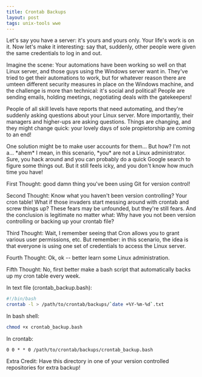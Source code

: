 ```yaml
---
title: Crontab Backups
layout: post
tags: unix-tools wwe
---
```


Let's say you have a server: it's yours and yours only.  Your life's work is on 
it.  Now let's make it interesting: say that, suddenly, other people were given
the same credentials to log in and out. 

Imagine the scene: Your automations have been working so well on that Linux server,
and those guys using the Windows server want in.  They've tried to get their automations to work,
but for whatever reason there are umteen different security measures in place on the
Windows machine, and the challenge is more than technical: it's social and political!  People are sending emails, 
holding meetings, negotiating deals with the gatekeepers!  

People of all skill levels have reports that need automating, and they're suddenly asking questions
about your Linux server.  More importantly, their managers and higher-ups are asking questions.  Things
are changing, and they might change quick: your lovely days of sole propietorship are coming to an end!

One solution might be to make user accounts for them... But how?  I'm not a... \*ahem\* I mean, in this
scenario, \*you\* are not a Linux administrator.  Sure, you hack around and you can probably do a 
quick Google search to figure some things out.  But it still feels icky, and you don't know
how much time you have!

First Thought: good damn thing you've been using Git for version control!

Second Thought: Know what you haven't been version controlling?  Your cron table!  What if those invaders 
start messing around with crontab and screw things up?  These fears may be unfounded,
but they're still fears.  And the conclusion is legitimate no matter what:  Why have you not 
been version controlling or backing up your crontab file?

Third Thought: Wait, I remember seeing that Cron allows you to grant various user permissions, etc. But
remember: in this scenario, the idea is that everyone is using one set of credentials to access the 
Linux server. 

Fourth Thought: Ok, ok -- better learn some Linux administration.

Fifth Thought: No, first better make a bash script that automatically backs up my cron table every
week.  

In text file (crontab\_backup.bash):
```bash
#!/bin/bash
crontab -l > /path/to/crontab/backups/`date +%Y-%m-%d`.txt
```

In bash shell:
```bash
chmod +x crontab_backup.bash
```

In crontab:
```
0 0 * * 0 /path/to/crontab/backups/crontab_backup.bash
```

Extra Credit:  Have this directory in one of your version controlled repositories for extra backup!
